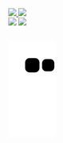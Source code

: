 
<div>
<a href="https://github.com/ptorrezao">
<img height="180em" src="https://github-readme-stats.vercel.app/api?username=ptorrezao&show_icons=true&theme=dracula&include_all_commits=true&count_private=true"/>
<img height="180em" src="https://github-readme-stats.vercel.app/api/top-langs/?username=ptorrezao&layout=compact&langs_count=16&theme=dracula"/>

<div>

<div>
  <a href="https://www.linkedin.com/in/pedrotorrezao/" target="_blank"><img src="https://img.shields.io/badge/-LinkedIn-%230077B5?style=for-the-badge&logo=linkedin&logoColor=white" target="_blank"></a>
  <a href="https://www.linkedin.com/in/pedrotorrezao/" target="_blank"><img src="https://profile-counter.glitch.me/ptorrezao/count.svg" target="_blank"></a>

  ![Snake animation](https://github.com/ptorrezao/ptorrezao/blob/output/github-contribution-grid-snake.svg)
  ----
</div>